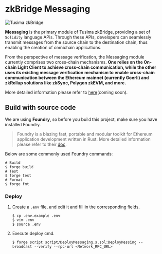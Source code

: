 # zkBridge Messaging

![Tusima zkBridge](https://ucarecdn.com/f4e08f06-c238-47f8-b98a-97629c199377/bridgelogo.png)

**Messaging** is the primary module of Tusima zkBridge, providing a set of `Solidity` language APIs. Through these APIs, developers can seamlessly transmit messages from the source chain to the destination chain, thus enabling the creation of omnichain applications.

From the perspective of message verification, the Messaging module currently comprises two cross-chain mechanisms. **One relies on the On-chain Light Client to achieve cross-chain communication, while the other uses its existing message verification mechanism to enable cross-chain communication between the Ethereum mainnet (currently Goerli) and zkRollup solutions like zkSync, Polygon zkEVM, and more.** 

More detailed information please refer to [here]()(coming soon).

## Build with source code

We are using **Foundry**, so before you build this project, make sure you have installed Foundry.

> Foundry is a blazing fast, portable and modular toolkit for Ethereum application development written in Rust. More detailed information please refer to their [doc](https://book.getfoundry.sh/).

Below are some commonly used Foundry commands:

```shell
# Build
$ forge build
# Test
$ forge test
# Format
$ forge fmt
```

### Deploy
1. Create a `.env` file, and edit it and fill in the corresponding fields.
    ```shell
    $ cp .env.example .env
    $ vim .env
    $ source .env
    ```
2. Execute deploy cmd.
    ```shell
    $ forge script script/DeployMessaging.s.sol:DeployMessing --broadcast --verify --rpc-url <Network_RPC_URL>
    ```
